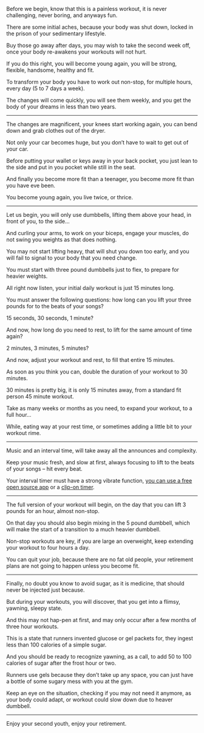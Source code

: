 Before we begin, know that this is a painless workout,
it is never challenging, never boring, and anyways fun.

There are some initial aches, because your body was shut down,
locked in the prison of your sedimentary lifestyle.

Buy those go away after days, you may wish to take the second week off,
once your body re-awakens your workouts will not hurt.

If you do this right, you will become young again,
you will be strong, flexible, handsome, healthy and fit.

To transform your body you have to work out non-stop,
for multiple hours, every day (5 to 7 days a week).

The changes will come quickly, you will see them weekly,
and you get the body of your dreams in less than two years.

---

The changes are magnificent, your knees start working again,
you can bend down and grab clothes out of the dryer.

Not only your car becomes huge,
but you don’t have to wait to get out of your car.

Before putting your wallet or keys away in your back pocket,
you just lean to the side and put in you pocket while still in the seat.

And finally you become more fit than a teenager,
you become more fit than you have eve been.

You become young again,
you live twice, or thrice.

---

Let us begin, you will only use dumbbells,
lifting them above your head, in front of you, to the side…

And curling your arms, to work on your biceps,
engage your muscles, do not swing you weights as that does nothing.

You may not start lifting heavy, that will shut you down too early,
and you will fail to signal to your body that you need change.

You must start with three pound dumbbells just to flex,
to prepare for heavier weights.

All right now listen,
your initial daily workout is just 15 minutes long.

You must answer the following questions:
how long can you lift your three pounds for to the beats of your songs?

15 seconds, 30 seconds,
1 minute?

And now, how long do you need to rest,
to lift for the same amount of time again?

2 minutes, 3 minutes,
5 minutes?

And now, adjust your workout and rest,
to fill that entire 15 minutes.

As soon as you think you can,
double the duration of your workout to 30 minutes.

30 minutes is pretty big, it is only 15 minutes away,
from a standard fit person 45 minute workout.

Take as many weeks or months as you need,
to expand your workout, to a full hour…

While, eating way at your rest time,
or sometimes adding a little bit to your workout rime.

---

Music and an interval time,
will take away all the announces and complexity.

Keep your music fresh, and slow at first,
always focusing to lift to the beats of your songs – hit every beat.

Your interval timer must have a strong vibrate function,
[you can use a free open source app][1] or a [clip-on timer][2].

---

The full version of your workout will begin,
on the day that you can lift 3 pounds for an hour, almost non-stop.

On that day you should also begin mixing in the 5 pound dumbbell,
which will make the start of a transition to a much heavier dumbbell.

Non-stop workouts are key, if you are large an overweight,
keep extending your workout to four hours a day.

You can quit your job, because there are no fat old people,
your retirement plans are not going to happen unless you become fit.

---

Finally, no doubt you know to avoid sugar,
as it is medicine, that should never be injected just because.

But during your workouts, you will discover,
that you get into a flimsy, yawning, sleepy state.

And this may not hap-pen at first,
and may only occur after a few months of three hour workouts.

This is a state that runners invented glucose or gel packets for,
they ingest less than 100 calories of a simple sugar.

And you should be ready to recognize yawning,
as a call, to add 50 to 100 calories of sugar after the frost hour or two.

Runners use gels because they don’t take up any space,
you can just have a bottle of some sugary mess with you at the gym.

Keep an eye on the situation, checking if you may not need it anymore,
as your body could adapt, or workout could slow down due to heaver dumbbell.

---

Enjoy your second youth,
enjoy your retirement.

[1]: https://f-droid.org/packages/dev.randombits.intervaltimer/
[2]: https://www.amazon.com/fleece-face-mask/s?k=interval+timer
